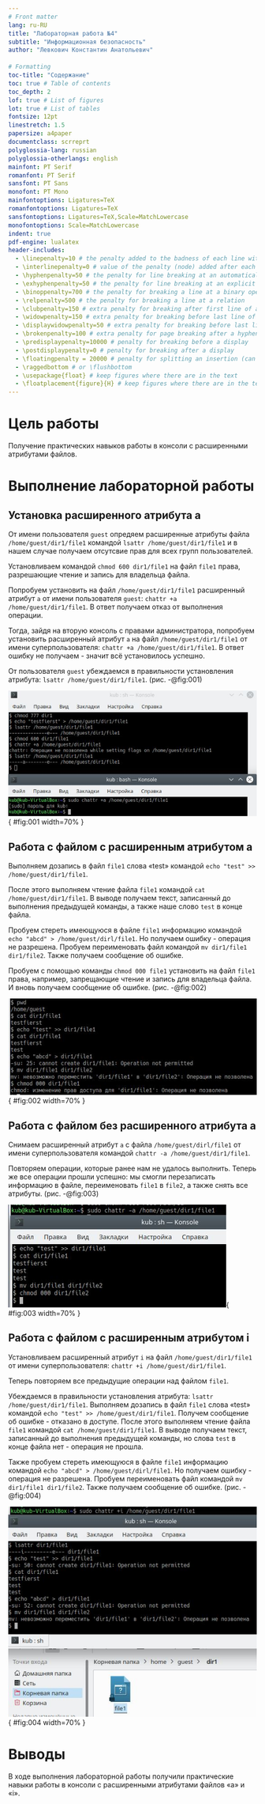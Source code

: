 ```yaml
---
# Front matter
lang: ru-RU
title: "Лабораторная работа №4"
subtitle: "Информационная безопасность"
author: "Левкович Константин Анатольевич"

# Formatting
toc-title: "Содержание"
toc: true # Table of contents
toc_depth: 2
lof: true # List of figures
lot: true # List of tables
fontsize: 12pt
linestretch: 1.5
papersize: a4paper
documentclass: scrreprt
polyglossia-lang: russian
polyglossia-otherlangs: english
mainfont: PT Serif
romanfont: PT Serif
sansfont: PT Sans
monofont: PT Mono
mainfontoptions: Ligatures=TeX
romanfontoptions: Ligatures=TeX
sansfontoptions: Ligatures=TeX,Scale=MatchLowercase
monofontoptions: Scale=MatchLowercase
indent: true
pdf-engine: lualatex
header-includes:
  - \linepenalty=10 # the penalty added to the badness of each line within a paragraph (no associated penalty node) Increasing the value makes tex try to have fewer lines in the paragraph.
  - \interlinepenalty=0 # value of the penalty (node) added after each line of a paragraph.
  - \hyphenpenalty=50 # the penalty for line breaking at an automatically inserted hyphen
  - \exhyphenpenalty=50 # the penalty for line breaking at an explicit hyphen
  - \binoppenalty=700 # the penalty for breaking a line at a binary operator
  - \relpenalty=500 # the penalty for breaking a line at a relation
  - \clubpenalty=150 # extra penalty for breaking after first line of a paragraph
  - \widowpenalty=150 # extra penalty for breaking before last line of a paragraph
  - \displaywidowpenalty=50 # extra penalty for breaking before last line before a display math
  - \brokenpenalty=100 # extra penalty for page breaking after a hyphenated line
  - \predisplaypenalty=10000 # penalty for breaking before a display
  - \postdisplaypenalty=0 # penalty for breaking after a display
  - \floatingpenalty = 20000 # penalty for splitting an insertion (can only be split footnote in standard LaTeX)
  - \raggedbottom # or \flushbottom
  - \usepackage{float} # keep figures where there are in the text
  - \floatplacement{figure}{H} # keep figures where there are in the text
---
```


# Цель работы

Получение практических навыков работы в консоли с расширенными атрибутами файлов.


# Выполнение лабораторной работы

## Установка расширенного атрибута a

От имени пользователя `guest` опредяем расширенные атрибуты файла `/home/guest/dir1/file1` командой `lsattr /home/guest/dir1/file1` и в нашем случае получаем отсутсвие прав для всех групп пользователей.

Установливаем командой `chmod 600 dir1/file1` на файл `file1` права, разрешающие чтение и запись для владельца файла.

Попробуем установить на файл `/home/guest/dir1/file1` расширенный атрибут `a` от имени пользователя `guest`: `chattr +a /home/guest/dir1/file1`. В ответ получаем отказ от выполнения операции. 

Тогда, зайдя на вторую консоль с правами администратора, попробуем установить расширенный атрибут `a` на файл `/home/guest/dir1/file1` от имени суперпользователя: `chattr +a /home/guest/dir1/file1`. В ответ ошибку не получаем - значит всё установилось успешно.

От пользователя `guest` убеждаемся в правильности установления атрибута: `lsattr /home/guest/dir1/file1`. (рис. -@fig:001)

![Добавление расширенного атрибута](image/1.jpg){ #fig:001 width=70% }

## Работа с файлом с расширенным атрибутом a

Выполняем дозапись в файл `file1` слова «test» командой `echo "test" >> /home/guest/dir1/file1`.

После этого выполняем чтение файла `file1` командой `cat /home/guest/dir1/file1`. В выводе получаем текст, записанный до выполнения предыдущей команды, а также наше слово `test` в конце файла.

Пробуем стереть имеющуюся в файле `file1` информацию командой `echo "abcd" > /home/guest/dirl/file1`. Но получаем ошибку - операция не разрешена.
Пробуем переименовать файл командой `mv dir1/file1 dir1/file2`. Также получаем сообщение об ошибке.

Пробуем с помощью команды `chmod 000 file1` установить на файл `file1` права, например, запрещающие чтение и запись для владельца файла. И вновь получаем сообщение об ошибке. (рис. -@fig:002)

![Работа с файлом от имени guest](image/2.jpg){ #fig:002 width=70% }


## Работа с файлом без расширенного атрибута a

Снимаем расширенный атрибут `a` с файла `/home/guest/dirl/file1` от
имени суперпользователя командой `chattr -a /home/guest/dir1/file1`.

Повторяем операции, которые ранее нам не удалось выполнить. Теперь же все операции прошли успешно: мы смогли перезаписать информацию в файле, переименовать `file1` в `file2`, а также снять все атрибуты. (рис. -@fig:003)

![Повторение операций без расширенного атрибута](image/3.jpg){ #fig:003 width=70% }

## Работа с файлом с расширенным атрибутом i

Установливаем расширенный атрибут `i` на файл `/home/guest/dir1/file1` от имени суперпользователя: `chattr +i /home/guest/dir1/file1`.

Теперь повторяем все предыдущие операции над файлом `file1`.

Убеждаемся в правильности установления атрибута: `lsattr /home/guest/dir1/file1`. Выполняем дозапись в файл `file1` слова «test» командой `echo "test" >> /home/guest/dir1/file1`. Получем сообщение об ошибке - отказано в доступе. После этого выполняем чтение файла `file1` командой `cat /home/guest/dir1/file1`. В выводе получаем текст, записанный до выполнения предыдущей команды, но слова `test` в конце файла нет - операция не прошла.

Также пробуем стереть имеющуюся в файле `file1` информацию командой `echo "abcd" > /home/guest/dirl/file1`. Но получаем ошибку - операция не разрешена.
Пробуем переименовать файл командой `mv dir1/file1 dir1/file2`. Также получаем сообщение об ошибке. (рис. -@fig:004)

![Повторение операций с атрибутом i](image/4.jpg){ #fig:004 width=70% }


# Выводы

В ходе выполнения лабораторной работы получили практические навыки работы в консоли с расширенными атрибутами файлов «а» и «i».